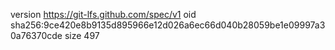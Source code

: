 version https://git-lfs.github.com/spec/v1
oid sha256:9ce420e8b9135d895966e12d026a6ec66d040b28059be1e09997a30a76370cde
size 497
